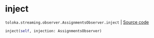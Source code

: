 # inject
`toloka.streaming.observer.AssignmentsObserver.inject` | [Source code](https://github.com/Toloka/toloka-kit/blob/v1.1.4/src/streaming/observer.py#L345)

```python
inject(self, injection: AssignmentsObserver)
```

